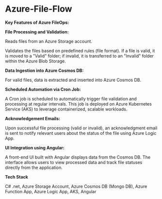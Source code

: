 # Azure-File-Flow

**Key Features of Azure FileOps:**

**File Processing and Validation:**

Reads files from an Azure Storage account.

Validates the files based on predefined rules (file format). If a file is valid, it is moved to a "Valid" folder; if invalid, it is transferred to an "Invalid" folder within the Azure Blob Storage.

**Data Ingestion into Azure Cosmos DB:**

For valid files, data is extracted and inserted into Azure Cosmos DB.

**Scheduled Automation via Cron Job:**

A Cron job is scheduled to automatically trigger file validation and processing at regular intervals.
This job is deployed on Azure Kubernetes Service (AKS) to leverage containerized, scalable workloads.

**Acknowledgement Emails:**

Upon successful file processing (valid or invalid), an acknowledgment email is sent to notify relevant users about the status of the file using Azure Logic App.

**UI Integration using Angular:**

A front-end UI built with Angular displays data from the Cosmos DB.
The interface allows users to view processed data and track file statuses directly from the application.

**Tech Stack**

C# .net, Azure Storage Account, Azure Cosmos DB (Mongo DB), Azure Function App, Azure Logic App, AKS, Angular
